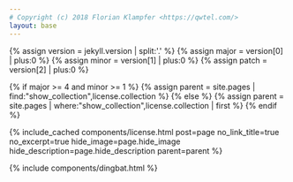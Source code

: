 ```yaml
---
# Copyright (c) 2018 Florian Klampfer <https://qwtel.com/>
layout: base
---
```


{% assign version = jekyll.version | split:'.' %}
{% assign major = version[0] | plus:0 %}
{% assign minor = version[1] | plus:0 %}
{% assign patch = version[2] | plus:0 %}

{% if major >= 4 and minor >= 1 %}
  {% assign parent = site.pages | find:"show_collection",license.collection %}
{% else %}
  {% assign parent = site.pages | where:"show_collection",license.collection | first %}
{% endif %}

{% include_cached components/license.html post=page no_link_title=true no_excerpt=true hide_image=page.hide_image hide_description=page.hide_description parent=parent %}

{% include components/dingbat.html %}